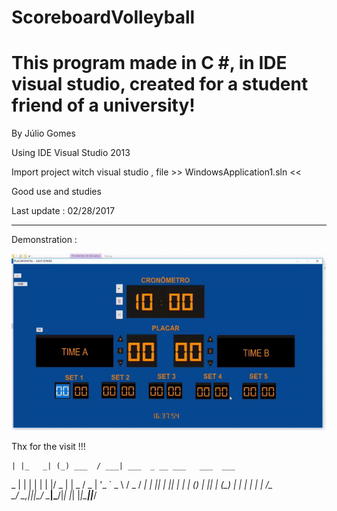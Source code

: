 # ScoreboardVolleyball
# This program made in C #, in IDE visual studio, created for a student friend of a university!

By Júlio Gomes 

Using IDE Visual Studio 2013 

Import project witch visual studio , file >> WindowsApplication1.sln <<

Good use and studies

Last update : 02/28/2017

***********************************************************************************************

Demonstration :

![Demonstration](https://github.com/juliogomes0/ScoreboardVolleyball/blob/master/demons.gif)

Thx for the visit !!!

    | |_   _| (_) ___  / ___| ___  _ __ ___   ___  ___ 
 _  | | | | | | |/ _ \| |  _ / _ \| '_ ` _ \ / _ \/ __|
| |_| | |_| | | | (_) | |_| | (_) | | | | | |  __/\__ \
 \___/ \__,_|_|_|\___/ \____|\___/|_| |_| |_|\___||___/

